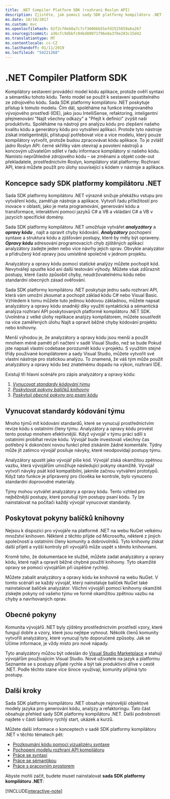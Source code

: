 ```yaml
---
title: .NET Compiler Platform SDK (rozhraní Roslyn API)
description: Zjistěte, jak pomocí sady SDK platformy kompilátoru .NET (také nazývané rozhraní Roslyn API) a pochopení kódu .NET, přímé chyby, opravte tyto chyby.
ms.date: 10/10/2017
ms.custom: mvc
ms.openlocfilehash: 62f2cf0eb8a7c7cf3606bb55efd3525059a6a267
ms.sourcegitcommit: a36cfc9dbbfc04bd88971f96e8a3f8e283c15d42
ms.translationtype: MT
ms.contentlocale: cs-CZ
ms.lasthandoff: 01/11/2019
ms.locfileid: "54221268"
---
```

# <a name="the-net-compiler-platform-sdk"></a>.NET Compiler Platform SDK

Kompilátory sestavení prováděcí model kódu aplikace, protože ověří syntaxi a sémantiku tohoto kódu. Tento model se použít k sestavení spustitelného ze zdrojového kódu. Sada SDK platformy kompilátoru .NET poskytuje přístup k tomuto modelu. Čím dál, spoléháme na funkce integrovaného vývojového prostředí (IDE), jako jsou IntelliSense, refaktoring, inteligentní přejmenování "Najít všechny odkazy" a "Přejít k definici" zvýšit naši produktivitu. Spoléháme na nástroji pro analýzu kódu pro zlepšení našeho kvalitu kódu a generátory kódu pro vytváření aplikací. Protože tyto nástroje získat inteligentnější, přistupují potřebovat více a více modelu, který pouze kompilátory vytvořit, protože budou zpracovávat kódu aplikace. To je zvlášť jádro Roslyn API: černé skříňky vám otevírají a povolení nástrojů a koncovým uživatelům sdílet v řadu informace kompilátory si našeho kódu.
Namísto neprůhledné zdrojového kódu – se změnami a objekt code-out překladatele, prostřednictvím Roslyn, kompilátory stát platformy: Rozhraní API, která můžete použít pro úlohy související s kódem v nástroje a aplikace.

## <a name="net-compiler-platform-sdk-concepts"></a>Koncepce sady SDK platformy kompilátoru .NET

Sada SDK platformy kompilátoru .NET výrazně snižuje překážku vstupu pro vytváření kódu, zaměřuje nástroje a aplikace. Vytvoří řadu příležitostí pro inovace v oblasti, jako je meta programování, generování kódu a transformace, interaktivní pomocí jazyků C# a VB a vkládání C# a VB v jazycích specifické domény.

Sada SDK platformy kompilátoru .NET umožňuje vytvářet ***analyzátory*** a ***opravy kódu*** , najít a opravit chyby kódování. ***Analyzátory*** pochopení syntaxe a struktura kódu a zjišťování postupy, které by měly být opraveny. ***Opravy kódu*** adresování programovacích chyb zjištěných aplikací analyzátory zadejte jeden nebo více návrhy jejich oprav. Obvykle analyzátor a přidružený kód opravy jsou umístěné společně v jednom projektu. 

Analyzátory a opravy kódu pomocí statické analýzy můžete pochopit kód. Nevytvářejí spusťte kód ani další testování výhody. Můžete však zdůraznit postupy, které často způsobit chyby, neudržovatelnému kódu nebo standardní obecných zásad ověřování.

Sada SDK platformy kompilátoru .NET poskytuje jednu sadu rozhraní API, která vám umožní zkoumat a pochopit základ kódu C# nebo Visual Basic. Vzhledem k tomu můžete tuto jedinou kódovou základnou, můžete napsat analyzátory a opravy kódu snadněji díky využití syntaktická a sémantická analýza rozhraní API poskytovaných platformě kompilátoru .NET SDK. Uvolněna z velké úlohy replikace analýzy kompilátorem, můžete soustředit na více zaměřených úlohu Najít a opravit běžné chyby kódování projektu nebo knihovny.

Menší výhodou je, že analyzátory a opravy kódu jsou menší a použít mnohem méně paměti při načtení v sadě Visual Studio, než se bude Pokud jste napsali vlastní codebase porozumět kódu v projektu. S využitím stejné třídy používané kompilátorem a sady Visual Studio, můžete vytvořit své vlastní nástroje pro statickou analýzu. To znamená, že váš tým může použít analyzátory a opravy kódu bez znatelnému dopadu na výkon, rozhraní IDE.

Existují tři hlavní scénáře pro zápis analyzátory a opravy kódu:

1. [*Vynucovat standardy kódování týmu*](#enforce-team-coding-standards)
1. [*Poskytovat pokyny balíčků knihovny*](#provide-guidance-with-library-packages)
1. [*Poskytují obecné pokyny pro psaní kódu*](#provide-general-coding-guidance)

## <a name="enforce-team-coding-standards"></a>Vynucovat standardy kódování týmu

Mnoho týmů mít kódování standardů, které se vynucují prostřednictvím revize kódu s ostatními členy týmu. Analyzátory a opravy kódu provést tento postup mnohem efektivnější. Když vývojář v týmu práci sdílí s ostatními probíhat revize kódu. Vývojář bude investovali všechny čas potřebný k dokončení novou funkci před získáním žádné komentáře. Týdny může jít zatímco vývojář posiluje návyky, které neodpovídají postupy týmu.

Analyzátory spustit jako vývojář píše kód. Vývojář získá okamžitou zpětnou vazbu, která vývojářům umožňuje následující pokyny okamžitě. Vývojář vytvoří návyky psát kód kompatibilní, jakmile začnou vytváření prototypů. Když tato funkce je připravený pro člověka ke kontrole, bylo vynuceno standardní doprovodné materiály.

Týmy mohou vytvářet analyzátory a opravy kódu. Tento vzhled pro nejběžnější postupy, které porušují tým postupy psaní kódu. Ty lze nainstalovat na počítači každý vývojář vynucovat standardy.

## <a name="provide-guidance-with-library-packages"></a>Poskytovat pokyny balíčků knihovny

Nejsou k dispozici pro vývojáře na platformě .NET na webu NuGet velkému množství knihoven.
Některé z těchto přijde od Microsoftu, některé z jiných společností a ostatními členy komunity a dobrovolníků. Tyto knihovny získat další přijetí a vyšší kontroly při vývojářů může uspět s těmito knihovnami.

Kromě toho, že dokumentace ke službě, můžete zadat analyzátory a opravy kódu, které najít a opravit běžné chybné použití knihovny. Tyto okamžité opravy se pomoci vývojářům při úspěšné rychleji. 

Můžete zabalit analyzátory a opravy kódu ke knihovně na webu NuGet. V tomto scénáři se každý vývojář, který nainstaluje balíček NuGet také nainstalovat balíček analyzátor. Všichni vývojáři pomocí knihovny okamžitě získejte pokyny od vašeho týmu ve formě okamžitou zpětnou vazbu na chyby a navrhovaných oprav.

## <a name="provide-general-guidance"></a>Obecné pokyny

Komunita vývojářů .NET byly zjištěny prostřednictvím prostředí vzory, které fungují dobře a vzory, které jsou nejlépe vyhnout. Několik členů komunity vytvořili analyzátory, které vynucují tyto doporučené způsoby. Jak se Učíme informace, je vždy místo pro nové nápady.

Tyto analyzátory můžou být odeslán do [Visual Studio Marketplace](https://marketplace.visualstudio.com/vs) a stahují vývojářům používajícím Visual Studio. Nové uživatele na jazyk a platformu Seznamte se s postupy přijaté rychle a být tak produktivní dříve v cestě .NET. Podle těchto stane více široce využívají, komunity přijímá tyto postupy.

## <a name="next-steps"></a>Další kroky

Sada SDK platformy kompilátoru .NET obsahuje nejnovější objektové modely jazyka pro generování kódu, analýzy a refaktoringu. Tato část obsahuje přehled sady SDK platformy kompilátoru .NET. Další podrobnosti najdete v části šablony rychlý start, ukázek a kurzů.

Můžete další informace o konceptech v sadě SDK platformy kompilátoru .NET v těchto tématech pět:

 - [Prozkoumání kódu pomocí vizualizéru syntaxe](syntax-visualizer.md)
 - [Pochopení modelu rozhraní API kompilátoru](compiler-api-model.md)
 - [Práce se syntaxí](work-with-syntax.md)
 - [Práce se sémantikou](work-with-semantics.md)
 - [Práce s pracovním prostorem](work-with-workspace.md)
 
Abyste mohli začít, budete muset nainstalovat **sada SDK platformy kompilátoru .NET**:

[!INCLUDE[interactive-note](~/includes/roslyn-installation.md)]

<!--

Turn this on as more of the conceptual content is in place:
- Try the [Quickstarts](quickstart/index.md) to create your first tutorial.
- Experiment with one of the [Tutorials](tutorials/index.md).
- Explore the [Samples](samples/index.md) to see some simple analyzers.
- Read the [Concepts](concepts/index.md) to understand the ideas behind analyzers and code fixes.

-->
